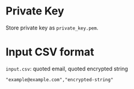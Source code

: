 # Private Key
Store private key as `private_key.pem`.


# Input CSV format
`input.csv`: quoted email, quoted encrypted string
```
"example@example.com","encrypted-string"
```
